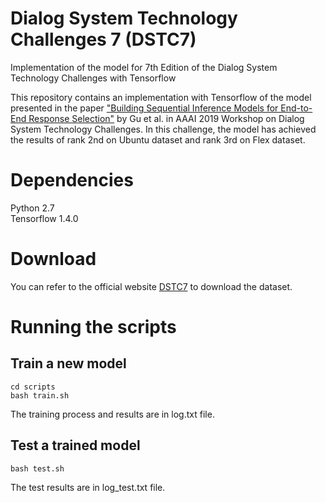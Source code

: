 # Dialog System Technology Challenges 7 (DSTC7)
Implementation of the model for 7th Edition of the Dialog System Technology Challenges with Tensorflow

This repository contains an implementation with Tensorflow of the model presented in the paper ["Building Sequential Inference Models for End-to-End Response Selection"](http://www.aclweb.org/anthology/P17-1152) by Gu et al. in AAAI 2019 Workshop on Dialog System Technology Challenges. 
In this challenge, the model has achieved the results of rank 2nd on Ubuntu dataset and rank 3rd on Flex dataset.

# Dependencies
Python 2.7 <br>
Tensorflow 1.4.0

# Download
You can refer to the official website [DSTC7](https://github.com/IBM/dstc7-noesis) to download the dataset.

# Running the scripts
## Train a new model
```
cd scripts
bash train.sh
```
The training process and results are in log.txt file.

## Test a trained model
```
bash test.sh
```
The test results are in log_test.txt file.
